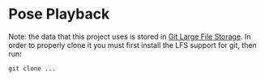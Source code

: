 #  Pose Playback

Note: the data that this project uses is stored in [Git Large File Storage](https://git-lfs.github.com/).  In order to properly clone it you must first install the LFS support for git, then run:
```
git clone ...
```
